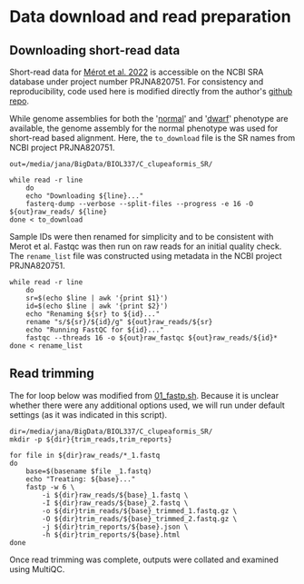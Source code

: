 # Data download and read preparation
## Downloading short-read data
Short-read data for [Mérot et al. 2022](https://onlinelibrary.wiley.com/doi/10.1111/mec.16468) is accessible on the NCBI SRA database under project number PRJNA820751. For consistency and reproducibility, code used here is modified directly from the author's [github repo](https://github.com/clairemerot).  

While genome assemblies for both the '[normal](https://www.ncbi.nlm.nih.gov/data-hub/genome/GCF_018398675.1/)' and '[dwarf](https://www.ncbi.nlm.nih.gov/data-hub/genome/GCF_020615455.1/)' phenotype are available, the genome assembly for the normal phenotype was used for short-read based alignment. Here, the `to_download` file is the SR names from NCBI project PRJNA820751.  
```
out=/media/jana/BigData/BIOL337/C_clupeaformis_SR/

while read -r line
    do
    echo "Downloading ${line}..."
    fasterq-dump --verbose --split-files --progress -e 16 -O ${out}raw_reads/ ${line}
done < to_download
```
Sample IDs were then renamed for simplicity and to be consistent with Merot et al. Fastqc was then run on raw reads for an initial quality check.  
The `rename_list` file was constructed using metadata in the NCBI project PRJNA820751.
```
while read -r line
    do
    sr=$(echo $line | awk '{print $1}')
    id=$(echo $line | awk '{print $2}')
    echo "Renaming ${sr} to ${id}..."
    rename "s/${sr}/${id}/g" ${out}raw_reads/${sr}
    echo "Running FastQC for ${id}..."
    fastqc --threads 16 -o ${out}raw_fastqc ${out}raw_reads/${id}*
done < rename_list
```

## Read trimming
The for loop below was modified from [01_fastp.sh](https://github.com/clairemerot/wgs_sample_preparation/blob/master/01_scripts/01_fastp.sh). Because it is unclear whether there were any additional options used, we will run under default settings (as it was indicated in this script).

```
dir=/media/jana/BigData/BIOL337/C_clupeaformis_SR/
mkdir -p ${dir}{trim_reads,trim_reports}

for file in ${dir}raw_reads/*_1.fastq
do
    base=$(basename $file _1.fastq)
    echo "Treating: ${base}..."
    fastp -w 6 \
        -i ${dir}raw_reads/${base}_1.fastq \
        -I ${dir}raw_reads/${base}_2.fastq \
        -o ${dir}trim_reads/${base}_trimmed_1.fastq.gz \
        -O ${dir}trim_reads/${base}_trimmed_2.fastq.gz \
        -j ${dir}trim_reports/${base}.json \
        -h ${dir}trim_reports/${base}.html
done
```

Once read trimming was complete, outputs were collated and examined using MultiQC. 